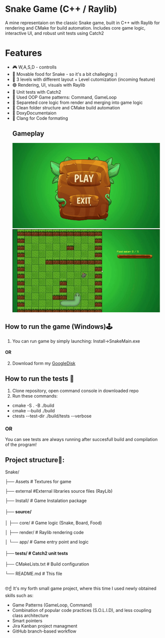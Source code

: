 # Snake Game (C++ / Raylib)
A mine representaion on the classic Snake game, built in C++ with Raylib for rendering and CMake for build automation.
Includes core game logic, interactive UI, and robust unit tests using Catch2

# Features
- 🎮 W,A,S,D - controlls
- 🤖 Movable food for Snake - so it's a bit challeging :)
- 🔰 3 levels with different layout + Level cutomization (incoming feature)
- 🟢 Rendering, UI, visuals with Raylib 
- 🧪 Unit tests with Catch2
- 🧱 Used OOP Game patterns: Command, GameLoop
- 🧩 Separeted core logic from render and merging into game logic
- 📁 Clean folder structure and CMake build automation
- 📄 DoxyDocumentaion
- 📑 Clang for Code formating
    ## Gameplay
  ![Level1](GitVisuals/GameCapture.gif)
  ![Level2](GitVisuals/GameCapture2.gif)

  


  
## How to run the game (Windows)🕹
1) You can run game by simply launching: Install->SnakeMain.exe 

#### OR
2) Download form my [GoogleDisk](https://drive.google.com/drive/folders/1HwZNBpxQ4uty3cCsi8MkHtUCODngYnGe?usp=sharing)

##
## How to run the tests 🧪
1. Clone repository, open command console in downloaded repo
2. Run these commands: 
 - cmake -S . -B ./build
 - cmake --build ./build
 - ctests --test-dir ./build/tests --verbose
 ### OR 
You can see tests are always running after succesfull build and compilation of the program! 
##
## Project structure📂:

Snake/

├── Assets            # Textures for game

├── external          #External libraries source files (RayLib)

├── Install/       # Game Instalation package

#### ├── source/

│   ├── core/         # Game logic (Snake, Board, Food)

│   ├── render/       # Raylib rendering code

│   └── app/      # Game entry point and logic

#### ├── tests/            # Catch2 unit tests

├── CMakeLists.txt    # Build configuration

└── README.md         # This file

##
🤓☝️ It's my forth small game project, where this time I used newly obtained skills such as:
- Game Patterns (GameLoop, Command)
- Combination of popular code practices (S.O.L.I.D), and less coupling class architecture
- Smart pointers
- Jira Kanban project managment
- GitHub branch-based workflow
